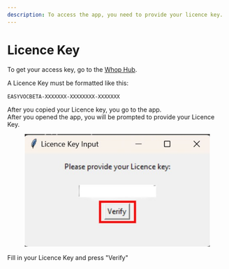 ```yaml
---
description: To access the app, you need to provide your licence key.
---
```


# Licence Key

To get your access key, go to the [Whop Hub](https://www.whop.com/hub/).&#x20;



A Licence Key must be formatted like this:

```
EASYVOCBETA-XXXXXXX-XXXXXXXX-XXXXXXX
```

After you copied your Licence key, you go to the app.\
After you opened the app, you will be prompted to provide your Licence Key.

<figure><img src="../.gitbook/assets/licenec_key_provide.jpg" alt=""><figcaption></figcaption></figure>

Fill in your Licence Key and press "Verify"
